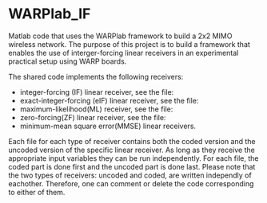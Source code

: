 # WARPlab_IF

Matlab code that uses the WARPlab framework to build a 2x2 MIMO wireless network.
The purpose of this project is to build a framework that enables the use of interger-forcing linear receivers in an experimental practical setup using WARP boards. 

The shared code implements the following receivers: 
- integer-forcing (IF) linear receiver, see the file: 
- exact-integer-forcing (eIF) linear receiver, see the file: 
- maximum-likelihood(ML) receiver, see the file: 
- zero-forcing(ZF) linear receiver, see the file: 
- minimum-mean square error(MMSE) linear receivers. 

Each file for each type of receiver contains both the coded version and the uncoded version of the specific linear receiver. As long as they receive the appropriate input variables they can be run independently. For each file, the coded part is done first and the uncoded part is done last. Please note that the two types of receivers: uncoded and coded, are written independly of eachother. Therefore, one can comment or delete the code corresponding to either of them. 
